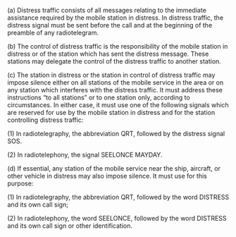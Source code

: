 (a) Distress traffic consists of all messages relating to the immediate assistance required by the mobile station in distress. In distress traffic, the distress signal must be sent before the call and at the beginning of the preamble of any radiotelegram.

(b) The control of distress traffic is the responsibility of the mobile station in distress or of the station which has sent the distress message. These stations may delegate the control of the distress traffic to another station.

(c) The station in distress or the station in control of distress traffic may impose silence either on all stations of the mobile service in the area or on any station which interferes with the distress traffic. It must address these instructions “to all stations” or to one station only, according to circumstances. In either case, it must use one of the following signals which are reserved for use by the mobile station in distress and for the station controlling distress traffic:

(1) In radiotelegraphy, the abbreviation QRT, followed by the distress signal SOS.

(2) In radiotelephony, the signal SEELONCE MAYDAY.

(d) If essential, any station of the mobile service near the ship, aircraft, or other vehicle in distress may also impose silence. It must use for this purpose:

(1) In radiotelegraphy, the abbreviation QRT, followed by the word DISTRESS and its own call sign;

(2) In radiotelephony, the word SEELONCE, followed by the word DISTRESS and its own call sign or other identification.

